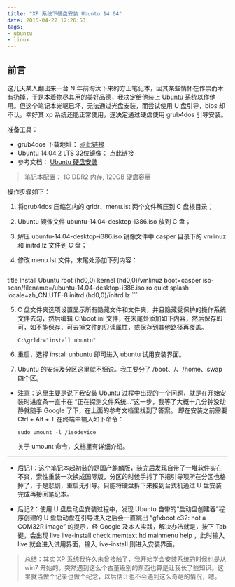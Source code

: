 ```yaml
---
title: "XP 系统下硬盘安装 Ubuntu 14.04"
date: 2015-04-22 12:26:53
tags: 
- ubuntu
- linux
---
```


## 前言

这几天某人翻出来一台 N 年前淘汰下来的方正笔记本，因其某些情怀在作祟而木有扔掉，于是本着物尽其用的美好品德，我决定给他装上 Ubuntu 系统以作他用。但这个笔记本光驱已坏，无法通过光盘安装，而尝试使用 U 盘引导，bios 却不认。幸好其 xp 系统还能正常使用，遂决定通过硬盘使用 grub4dos 引导安装。

准备工具：

- grub4dos 下载地址： [点此链接](http://download.gna.org/grub4dos/)
- Ubuntu 14.04.2 LTS 32位镜像： [点此链接](http://www.ubuntu.com/download/desktop)
- 参考文档： [Ubuntu 硬盘安装](http://linux-wiki.cn/wiki/zh-hans/Ubuntu%E7%A1%AC%E7%9B%98%E5%AE%89%E8%A3%85)

>笔记本配置：
>  1G DDR2 内存, 120GB 硬盘容量

<!--more-->



操作步骤如下：

1. 将grub4dos 压缩包内的 grldr、menu.lst 两个文件解压到 C 盘根目录；
2. Ubuntu 镜像文件 ubuntu-14.04-desktop-i386.iso 放到 C 盘；
3. 解压 ubuntu-14.04-desktop-i386.iso 镜像文件中 casper 目录下的 vmlinuz 和 initrd.lz 文件到 C 盘；
4. 修改 menu.lst 文件，末尾处添加下列内容：

    ```
  title Install Ubuntu
  root (hd0,0)
  kernel (hd0,0)/vmlinuz boot=casper iso-scan/filename=/ubuntu-14.04-desktop-i386.iso ro quiet splash locale=zh_CN.UTF-8
  initrd (hd0,0)/initrd.lz
    ```

5. C 盘文件夹选项设置显示所有隐藏文件和文件夹，并且隐藏受保护的操作系统文件去勾，然后编辑 C:\boot.ini 文件，在末尾处添加如下内容，然后保存即可，如不能保存，可去掉文件的只读属性，或保存到其他路径再覆盖。

    ```
    C:\grldr="install ubuntu"
    ```

6. 重启，选择 install unbuntu 即可进入 ubuntu 试用安装界面。
7. Ubuntu 的安装及分区这里就不细说。我主要分了 /boot、/、/home、swap 四个区。

- 注意：这里主要是说下我安装 Ubuntu 过程中出现的一个问题，就是在开始安装时进度条一直卡在 “正在探测文件系统...”这一步，我等了大概十几分钟没动静就随手 Google 了下，在上面的参考文档里找到了答案。 即在安装之前需要 Ctrl + Alt + T 在终端中输入如下命令：

    ```
    sudo umount -l /isodevice
    ```

  关于 umount 命令，文档里有详细介绍。

<hr>

- 后记1：这个笔记本起初装的是国产麒麟版，装完后发现自带了一堆软件实在不爽，索性重装一次换成国际版，分区的时候手抖了下把引导项所在分区也格掉了，于是悲剧，重启无引导。只能将硬盘拆下来接到台式机通过 U 盘安装完成再接回笔记本。

- 后记2：使用 U 盘启动盘安装过程中，发现 Ubuntu 自带的“启动盘创建器”程序创建的 U 盘启动盘在引导进入之后会一直跳出 “gfxboot.c32: not a COM32R image” 的提示，经 Google 及本人实践，解决办法就是，按下 Tab 键，会出现 live live-install check memtext hd mainmenu help ，此时输入 live 就会进入试用界面，输入 live-install 则进入安装界面。 


> 总结：其实 XP 系统我许久未曾接触了，我开始学会安装系统的时候也是从 win7 开始的。突然遇到这么个古董级别的东西也算是让我长了些知识。这里就当做个记录也做个纪念，以后估计也不会遇到这么奇葩的情况，嗯。
>
